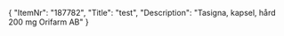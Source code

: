 {
  "ItemNr": "187782",
  "Title": "test",
  "Description": "Tasigna, kapsel, hård 200 mg Orifarm AB"
}